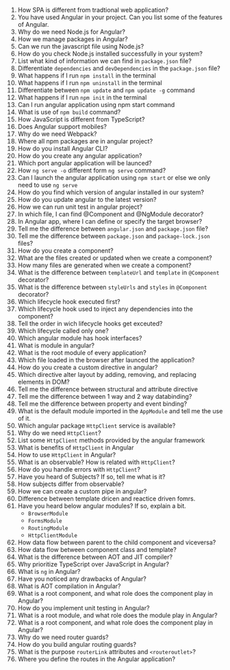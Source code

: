 1. How SPA is different from tradtional web application?
2. You have used Angular in your project. Can you list some of the features of Angular.
3. Why do we need Node.js for Angular?
4. How we manage packages in Angular?
5. Can we run the javascript file using Node.js?
6. How do you check Node.js installed successfully in your system?
7. List what kind of information we can find in `package.json` file? 
8. Differentiate `dependencies` and `devDependencies` in the `package.json` file?
9. What happens if I run `npm install` in the terminal
10. What happens if I run `npm uninstall` in the terminal
11. Differentiate between `npm update` and `npm update -g` command
12. What happens if I run `npm init` in the terminal
13. Can I run angular application using npm start command
14. What is use of `npm build` command?
15. How JavaScript is different from TypeScript?
16. Does Angular support mobiles?
17. Why do we need Webpack?
18. Where all npm packages are in angular project?
19. How do you install Angular CLI?
20. How do you create any angular application?
21. Which port angular application will be launced?
22. How `ng serve -o` different form `ng serve` command?
23. Can I launch the angular application using `npm start` or else we only need to use `ng serve`
24. How do you find which version of angular installed in our system? 
25. How do you update angular to  the latest version?
26. How we can run unit test in angular project?
27. In which file, I can find @Component and @NgModule decorator?
28. In Angular app, where I can define or specify the target browser?
29. Tell me the difference between `angular.json` and `package.json` file?
30. Tell me the difference between `package.json` and `package-lock.json` files?
31. How do you create a component?
32. What are the files created or updated when we create a component?
33. How many files are generated when we create a component?
34. What is the difference between `templateUrl` and `template` in `@Component` decorator?
35. What is the difference between `styleUrls` and `styles` in `@Component` decorator?
36. Which lifecycle hook executed first?
68. Which lifecycle hook used to inject any dependencies into the component?
69. Tell the order in wich lifecycle hooks get exceuted?
70. Which lifecycle called only one?
71. Which angular module has hook interfaces?
72. What is module in angular?
73. What is the root module of every application?
74. Which file loaded in the browser after launced the application?
75. How do you create a custom directive in angular?
76. Which directive alter layout by adding, removing, and replacing elements in DOM?
77. Tell me the difference between structural and attribute directive
78. Tell me the difference between 1 way and 2 way databinding?
79. Tell me the difference between property and event binding?
80. What is the default module imported in the `AppModule` and tell me the use of it.
81. Which angular package `HttpClient` service is available?
82. Why do we need `HttpClient`?
83. List some `HttpClient` methods provided by the angular framework
111. What is benefits of `HttpClient` in Angular
112. How to use `HttpClient` in Angular?
113. What is an observable? How is related with `HttpClient`?
114. How do you handle errors with `HttpClient`?
115. Have you heard of Subjects? If so, tell me what is it?
116. How subjects differ from observable?
117. How we can create a custom pipe in angular?
118. Difference between template dricen and reactice driven fomrs. 
119. Have you heard below angular modules? If so, explain a bit.
      -  `BrowserModule`
      -  `FormsModule`
      -  `RoutingModule`
      -  `HttpClientModule`
120. How data flow between parent to the child component and viceversa?
121. How data flow between component class and template?
122. What is the difference between AOT and JIT compiler?
123. Why prioritize TypeScript over JavaScript in Angular?
124. What is `ng` in Angular?
125. Have you noticed any drawbacks of Angular?
126. What is AOT compilation in Angular?
127. What is a root component, and what role does the component play in Angular?
128. How do you implement unit testing in Angular?
129. What is a root module, and what role does the module play in Angular?
130. What is a root component, and what role does the component play in Angular?
131. Why do we need router guards?
132. How do you build angular routing guards?
133. What is the purpose `routerLink` attributes and `<routeroutlet>`?
134. Where you define the routes in the Angular application?

